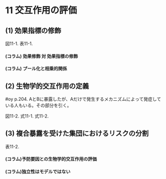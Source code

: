 # 11 交互作用の評価

## (1) 効果指標の修飾 
図11-1.
表11-1.
#### (コラム) 効果修飾 対 効果指標の修飾
#### (コラム) プール化と相乗的関係

## (2) 生物学的交互作用の定義

#oy p.204.
AとBに暴露したが、Aだけで発生するメカニズムによって発症している人もいる。その部分を引く。

図11-2.
式11-1.
式11-2.

## (3) 複合暴露を受けた集団におけるリスクの分割
表11-2.

#### (コラム)予防要因との生物学的交互作用の評価
#### (コラム)独立性はモデルではない
